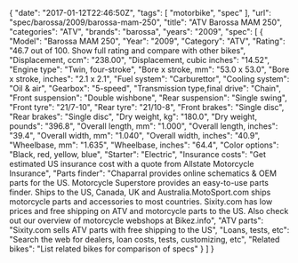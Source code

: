 {
    "date": "2017-01-12T22:46:50Z",
    "tags": [
        "motorbike",
        "spec"
    ],
    "url": "spec\/barossa\/2009\/barossa-mam-250",
    "title": "ATV Barossa MAM 250",
    "categories": "ATV",
    "brands": "barossa",
    "years": "2009",
    "spec": [
        {
            "Model": "Barossa MAM 250",
            "Year": "2009",
            "Category": "ATV",
            "Rating": "46.7 out of 100. Show full rating and compare with other bikes",
            "Displacement, ccm": "238.00",
            "Displacement, cubic inches": "14.52",
            "Engine type": "Twin, four-stroke",
            "Bore x stroke, mm": "53.0 x 53.0",
            "Bore x stroke, inches": "2.1 x 2.1",
            "Fuel system": "Carburettor",
            "Cooling system": "Oil & air",
            "Gearbox": "5-speed",
            "Transmission type,final drive": "Chain",
            "Front suspension": "Double wishbone",
            "Rear suspension": "Single swing",
            "Front tyre": "21\/7-10",
            "Rear tyre": "21\/10-8",
            "Front brakes": "Single disc",
            "Rear brakes": "Single disc",
            "Dry weight, kg": "180.0",
            "Dry weight, pounds": "396.8",
            "Overall length, mm": "1.000",
            "Overall length, inches": "39.4",
            "Overall width, mm": "1.040",
            "Overall width, inches": "40.9",
            "Wheelbase, mm": "1.635",
            "Wheelbase, inches": "64.4",
            "Color options": "Black, red, yellow, blue",
            "Starter": "Electric",
            "Insurance costs": "Get estimated US insurance cost with a quote from Allstate Motorcycle Insurance",
            "Parts finder": "Chaparral provides online schematics & OEM parts for the US.   Motorcycle Superstore provides an easy-to-use parts finder. Ships to the US, Canada, UK and Australia.MotoSport.com ships motorcycle parts and accessories to most countries.    Sixity.com has low prices and free shipping on ATV and motorcycle parts to the US. Also check out our overview of motorcycle webshops at Bikez.info",
            "ATV parts": "Sixity.com sells ATV parts with free shipping to the US",
            "Loans, tests, etc": "Search the web for dealers, loan costs, tests, customizing, etc",
            "Related bikes": "List related bikes for comparison of specs"
        }
    ]
}